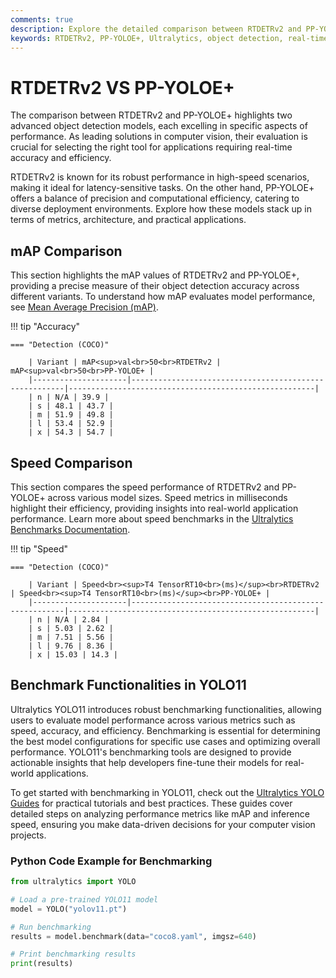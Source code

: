 ```yaml
---
comments: true
description: Explore the detailed comparison between RTDETRv2 and PP-YOLOE+, two cutting-edge models in real-time object detection. Learn how these models perform across accuracy, speed, and efficiency benchmarks, and discover their suitability for various applications in edge AI and computer vision.
keywords: RTDETRv2, PP-YOLOE+, Ultralytics, object detection, real-time AI, edge AI, computer vision, model comparison, accuracy, efficiency
---
```


# RTDETRv2 VS PP-YOLOE+

The comparison between RTDETRv2 and PP-YOLOE+ highlights two advanced object detection models, each excelling in specific aspects of performance. As leading solutions in computer vision, their evaluation is crucial for selecting the right tool for applications requiring real-time accuracy and efficiency.

RTDETRv2 is known for its robust performance in high-speed scenarios, making it ideal for latency-sensitive tasks. On the other hand, PP-YOLOE+ offers a balance of precision and computational efficiency, catering to diverse deployment environments. Explore how these models stack up in terms of metrics, architecture, and practical applications.

## mAP Comparison

This section highlights the mAP values of RTDETRv2 and PP-YOLOE+, providing a precise measure of their object detection accuracy across different variants. To understand how mAP evaluates model performance, see [Mean Average Precision (mAP)](https://www.ultralytics.com/glossary/mean-average-precision-map).

!!! tip "Accuracy"

    === "Detection (COCO)"

    	| Variant | mAP<sup>val<br>50<br>RTDETRv2 | mAP<sup>val<br>50<br>PP-YOLOE+ |
    	|---------------------|-------------------------------------------------------|-------------------------------------------------------|
    	| n | N/A | 39.9 |
    	| s | 48.1 | 43.7 |
    	| m | 51.9 | 49.8 |
    	| l | 53.4 | 52.9 |
    	| x | 54.3 | 54.7 |

## Speed Comparison

This section compares the speed performance of RTDETRv2 and PP-YOLOE+ across various model sizes. Speed metrics in milliseconds highlight their efficiency, providing insights into real-world application performance. Learn more about speed benchmarks in the [Ultralytics Benchmarks Documentation](https://docs.ultralytics.com/reference/utils/benchmarks/).

!!! tip "Speed"

    === "Detection (COCO)"

    	| Variant | Speed<br><sup>T4 TensorRT10<br>(ms)</sup><br>RTDETRv2 | Speed<br><sup>T4 TensorRT10<br>(ms)</sup><br>PP-YOLOE+ |
    	|---------------------|-------------------------------------------------------|-------------------------------------------------------|
    	| n | N/A | 2.84 |
    	| s | 5.03 | 2.62 |
    	| m | 7.51 | 5.56 |
    	| l | 9.76 | 8.36 |
    	| x | 15.03 | 14.3 |

## Benchmark Functionalities in YOLO11

Ultralytics YOLO11 introduces robust benchmarking functionalities, allowing users to evaluate model performance across various metrics such as speed, accuracy, and efficiency. Benchmarking is essential for determining the best model configurations for specific use cases and optimizing overall performance. YOLO11's benchmarking tools are designed to provide actionable insights that help developers fine-tune their models for real-world applications.

To get started with benchmarking in YOLO11, check out the [Ultralytics YOLO Guides](https://docs.ultralytics.com/guides/) for practical tutorials and best practices. These guides cover detailed steps on analyzing performance metrics like mAP and inference speed, ensuring you make data-driven decisions for your computer vision projects.

### Python Code Example for Benchmarking

```python
from ultralytics import YOLO

# Load a pre-trained YOLO11 model
model = YOLO("yolov11.pt")

# Run benchmarking
results = model.benchmark(data="coco8.yaml", imgsz=640)

# Print benchmarking results
print(results)
```

